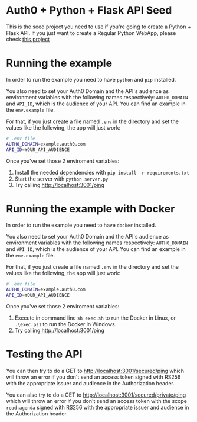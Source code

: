 # Auth0 + Python + Flask API Seed
This is the seed project you need to use if you're going to create a Python + Flask API.
If you just want to create a Regular Python WebApp, please
check [this project](https://github.com/auth0-samples/auth0-python-web-app/tree/master/01-Login)

# Running the example
In order to run the example you need to have `python` and `pip` installed.

You also need to set your Auth0 Domain and the API's audience as environment variables with the following names
respectively: `AUTH0_DOMAIN` and `API_ID`, which is the audience of your API. You can find an example in the
`env.example` file.

For that, if you just create a file named `.env` in the directory and set the values like the following,
the app will just work:

```bash
# .env file
AUTH0_DOMAIN=example.auth0.com
API_ID=YOUR_API_AUDIENCE
```

Once you've set those 2 enviroment variables:

1. Install the needed dependencies with `pip install -r requirements.txt`
2. Start the server with `python server.py`
3. Try calling [http://localhost:3001/ping](http://localhost:3001/ping)

# Running the example with Docker

In order to run the example you need to have `docker` installed.

You also need to set your Auth0 Domain and the API's audience as environment variables with the following names
respectively: `AUTH0_DOMAIN` and `API_ID`, which is the audience of your API. You can find an example in the
`env.example` file.

For that, if you just create a file named `.env` in the directory and set the values like the following,
the app will just work:

```bash
# .env file
AUTH0_DOMAIN=example.auth0.com
API_ID=YOUR_API_AUDIENCE
```

Once you've set those 2 enviroment variables:

1. Execute in command line `sh exec.sh` to run the Docker in Linux, or `.\exec.ps1` to run the Docker in Windows.
2. Try calling [http://localhost:3001/ping](http://localhost:3001/ping)

# Testing the API

You can then try to do a GET to [http://localhost:3001/secured/ping](http://localhost:3001/secured/ping) which will
throw an error if you don't send an access token signed with RS256 with the appropriate issuer and audience in the
Authorization header. 

You can also try to  do a GET to 
[http://localhost:3001/secured/private/ping](http://localhost:3001/secured/private/ping) which will throw an error if
you don't send an access token with the scope `read:agenda` signed with RS256 with the appropriate issuer and audience
in the Authorization header.
